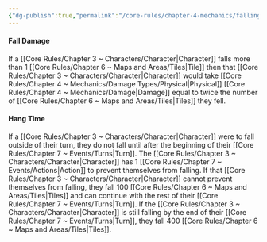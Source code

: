 ```yaml
---
{"dg-publish":true,"permalink":"/core-rules/chapter-4-mechanics/falling/"}
---
```


#### Fall Damage
If a [[Core Rules/Chapter 3 ~ Characters/Character\|Character]] falls more than 1 [[Core Rules/Chapter 6 ~ Maps and Areas/Tiles\|Tile]] then that [[Core Rules/Chapter 3 ~ Characters/Character\|Character]] would take [[Core Rules/Chapter 4 ~ Mechanics/Damage Types/Physical\|Physical]] [[Core Rules/Chapter 4 ~ Mechanics/Damage\|Damage]] equal to twice the number of [[Core Rules/Chapter 6 ~ Maps and Areas/Tiles\|Tiles]] they fell.

#### Hang Time
If a [[Core Rules/Chapter 3 ~ Characters/Character\|Character]] were to fall outside of their turn, they do not fall until after the beginning of their [[Core Rules/Chapter 7 ~ Events/Turns\|Turn]]. The [[Core Rules/Chapter 3 ~ Characters/Character\|Character]] has 1 [[Core Rules/Chapter 7 ~ Events/Actions\|Action]] to prevent themselves from falling.
If that [[Core Rules/Chapter 3 ~ Characters/Character\|Character]] cannot prevent themselves from falling, they fall 100 [[Core Rules/Chapter 6 ~ Maps and Areas/Tiles\|Tiles]] and can continue with the rest of their [[Core Rules/Chapter 7 ~ Events/Turns\|Turn]]. If the [[Core Rules/Chapter 3 ~ Characters/Character\|Character]] is still falling by the end of their [[Core Rules/Chapter 7 ~ Events/Turns\|Turn]], they fall 400 [[Core Rules/Chapter 6 ~ Maps and Areas/Tiles\|Tiles]].

